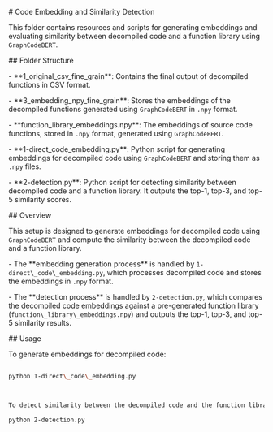 \# Code Embedding and Similarity Detection



This folder contains resources and scripts for generating embeddings and evaluating similarity between decompiled code and a function library using `GraphCodeBERT`.



\## Folder Structure



\- \*\*1\_original\_csv\_fine\_grain\*\*: Contains the final output of decompiled functions in CSV format.

\- \*\*3\_embedding\_npy\_fine\_grain\*\*: Stores the embeddings of the decompiled functions generated using `GraphCodeBERT` in `.npy` format.

\- \*\*function\_library\_embeddings.npy\*\*: The embeddings of source code functions, stored in `.npy` format, generated using `GraphCodeBERT`.

\- \*\*1-direct\_code\_embedding.py\*\*: Python script for generating embeddings for decompiled code using `GraphCodeBERT` and storing them as `.npy` files.

\- \*\*2-detection.py\*\*: Python script for detecting similarity between decompiled code and a function library. It outputs the top-1, top-3, and top-5 similarity scores.



\## Overview



This setup is designed to generate embeddings for decompiled code using `GraphCodeBERT` and compute the similarity between the decompiled code and a function library.



\- The \*\*embedding generation process\*\* is handled by `1-direct\_code\_embedding.py`, which processes decompiled code and stores the embeddings in `.npy` format.

\- The \*\*detection process\*\* is handled by `2-detection.py`, which compares the decompiled code embeddings against a pre-generated function library (`function\_library\_embeddings.npy`) and outputs the top-1, top-3, and top-5 similarity results.



\## Usage



To generate embeddings for decompiled code:

```bash

python 1-direct\_code\_embedding.py 



To detect similarity between the decompiled code and the function library:

python 2-detection.py 



